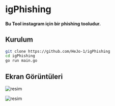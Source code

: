 # igPhishing
#### Bu Tool instagram için bir phishing tooludur.

## Kurulum
```bash
git clone https://github.com/HeJo-1/igPhishing
cd igPhishing
go run main.go
```

## Ekran Görüntüleri

![resim](https://github.com/user-attachments/assets/5c941bd6-e737-4abb-bd0e-15724cd0f10a)


![resim](https://github.com/user-attachments/assets/9f53f268-20cc-48e9-9258-c2a8dd6f1707)

